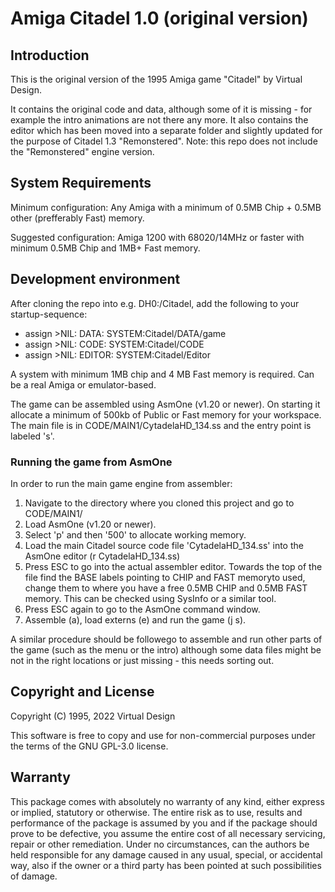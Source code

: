 # Amiga Citadel 1.0 (original version)

## Introduction

This is the original version of the 1995 Amiga game "Citadel" by Virtual Design.

It contains the original code and data, although some of it is missing - for example the intro animations are not there any more. It also contains the editor which has been moved into a separate folder and slightly updated for the purpose of Citadel 1.3 "Remonstered". Note: this repo does not include the "Remonstered" engine version.

## System Requirements

Minimum configuration: Any Amiga with a minimum of 0.5MB Chip + 0.5MB other (prefferably Fast) memory.

Suggested configuration: Amiga 1200 with 68020/14MHz or faster with minimum 0.5MB Chip and 1MB+ Fast memory. 

## Development environment

After cloning the repo into e.g. DH0:/Citadel, add the following to your startup-sequence:

- assign >NIL: DATA: SYSTEM:Citadel/DATA/game
- assign >NIL: CODE: SYSTEM:Citadel/CODE
- assign >NIL: EDITOR: SYSTEM:Citadel/Editor


A system with minimum 1MB chip and 4 MB Fast memory is required. Can be a real Amiga or emulator-based.

The game can be assembled using AsmOne (v1.20 or newer). On starting it allocate a minimum of 500kb of Public or Fast memory for your workspace. The main file is in CODE/MAIN1/CytadelaHD_134.ss and the entry point is labeled 's'. 

### Running the game from AsmOne

In order to run the main game engine from assembler:
1. Navigate to the directory where you cloned this project and go to CODE/MAIN1/
2. Load AsmOne (v1.20 or newer).
3. Select 'p' and then '500' to allocate working memory.
4. Load the main Citadel source code file 'CytadelaHD_134.ss' into the AsmOne editor (r CytadelaHD_134.ss)
5. Press ESC to go into the actual assembler editor. Towards the top of the file find the BASE labels pointing to CHIP and FAST memoryto used, change them to where you have a free 0.5MB CHIP and 0.5MB FAST memory. This can be checked using SysInfo or a similar tool.
6. Press ESC again to go to the AsmOne command window.
7. Assemble (a), load externs (e) and run the game (j s).

A similar procedure should be followego to assemble and run other parts of the game (such as the menu or the intro) although some data files might be not in the right locations or just missing - this needs sorting out.

## Copyright and License
Copyright (C) 1995, 2022 Virtual Design

This software is free to copy and use for non-commercial purposes under the terms of the GNU GPL-3.0 license. 

## Warranty
This package comes with absolutely no warranty of any kind, either express or implied, statutory or otherwise. The entire risk as to use, results and performance of the package is assumed by you and if the package should prove to be defective, you assume the entire cost of all necessary servicing, repair or other remediation. Under no circumstances, can the authors be held responsible for any damage caused in any usual, special, or accidental way, also if the owner or a third party has been pointed at such possibilities of damage.
